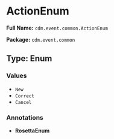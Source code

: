 # ActionEnum

**Full Name:** `cdm.event.common.ActionEnum`

**Package:** `cdm.event.common`

## Type: Enum

### Values

- `New`
- `Correct`
- `Cancel`
### Annotations

- **RosettaEnum**

